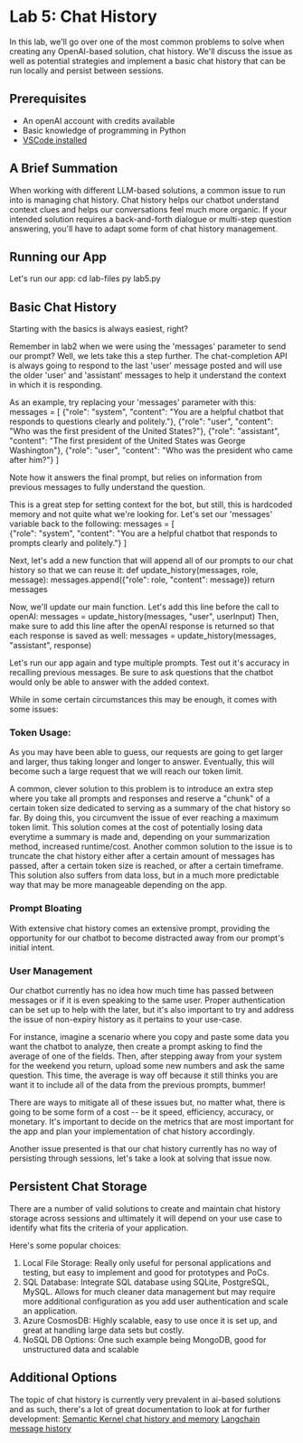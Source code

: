 # Lab 5: Chat History
In this lab, we'll go over one of the most common problems to solve when creating any OpenAI-based solution, chat history. We'll discuss the issue as well as potential strategies and implement a basic chat history that can be run locally and persist between sessions.

## Prerequisites
* An openAI account with credits available
* Basic knowledge of programming in Python
* [VSCode installed](https://code.visualstudio.com/download)

## A Brief Summation
When working with different LLM-based solutions, a common issue to run into is managing chat history. Chat history helps our chatbot understand context clues and helps our conversations feel much more organic. If your intended solution requires a back-and-forth dialogue or multi-step question answering, you'll have to adapt some form of chat history management.

## Running our App
Let's run our app:
    cd lab-files
    py lab5.py

## Basic Chat History
Starting with the basics is always easiest, right?

Remember in lab2 when we were using the 'messages' parameter to send our prompt? Well, we lets take this a step further. The chat-completion API is always going to respond to the last 'user' message posted and will use the older 'user' and 'assistant' messages to help it understand the context in which it is responding.

As an example, try replacing your 'messages' parameter with this:
    messages = [
        {"role": "system", "content": "You are a helpful chatbot that responds to questions clearly and politely."},
        {"role": "user", "content": "Who was the first president of the United States?"}, 
        {"role": "assistant", "content": "The first president of the United States was George Washington"},
        {"role": "user", "content": "Who was the president who came after him?"}
    ]

Note how it answers the final prompt, but relies on information from previous messages to fully understand the question. 

This is a great step for setting context for the bot, but still, this is hardcoded memory and not quite what we're looking for. Let's set our 'messages' variable back to the following:
    messages = [        
        {"role": "system", "content": "You are a helpful chatbot that responds to prompts clearly and politely."}
    ]

Next, let's add a new function that will append all of our prompts to our chat history so that we can reuse it:
    def update_history(messages, role, message):
        messages.append({"role": role, "content": message})
        return messages

Now, we'll update our main function. Let's add this line before the call to openAI:
    messages = update_history(messages, "user", userInput)
Then, make sure to add this line after the openAI response is returned so that each response is saved as well:
    messages = update_history(messages, "assistant", response)

Let's run our app again and type multiple prompts. Test out it's accuracy in recalling previous messages. Be sure to ask questions that the chatbot would only be able to answer with the added context.

While in some certain circumstances this may be enough, it comes with some issues:

### Token Usage: 
As you may have been able to guess, our requests are going to get larger and larger, thus taking longer and longer to answer. Eventually, this will become such a large request that we will reach our token limit. 

A common, clever solution to this problem is to introduce an extra step where you take all prompts and responses and reserve a "chunk" of a certain token size dedicated to serving as a summary of the chat history so far. By doing this, you circumvent the issue of ever reaching a maximum token limit. This solution comes at the cost of potentially losing data everytime a summary is made and, depending on your summarization method, increased runtime/cost.
Another common solution to the issue is to truncate the chat history either after a certain amount of messages has passed, after a certain token size is reached, or after a certain timeframe. This solution also suffers from data loss, but in a much more predictable way that may be more manageable depending on the app. 

### Prompt Bloating 
With extensive chat history comes an extensive prompt, providing the opportunity for our chatbot to become distracted away from our prompt's initial intent.

### User Management
Our chatbot currently has no idea how much time has passed between messages or if it is even speaking to the same user. Proper authentication can be set up to help with the later, but it's also important to try and address the issue of non-expiry history as it pertains to your use-case. 

For instance, imagine a scenario where you copy and paste some data you want the chatbot to analyze, then create a prompt asking to find the average of one of the fields. Then, after stepping away from your system for the weekend you return, upload some new numbers and ask the same question. This time, the average is way off because it still thinks you are want it to include all of the data from the previous prompts, bummer!

There are ways to mitigate all of these issues but, no matter what, there is going to be some form of a cost -- be it speed, efficiency, accuracy, or monetary. It's important to decide on the metrics that are most important for the app and plan your implementation of chat history accordingly. 

Another issue presented is that our chat history currently has no way of persisting through sessions, let's take a look at solving that issue now.

## Persistent Chat Storage
There are a number of valid solutions to create and maintain chat history storage across sessions and ultimately it will depend on your use case to identify what fits the criteria of your application. 

Here's some popular choices: 
1. Local File Storage: Really only useful for personal applications and testing, but easy to implement and good for prototypes and PoCs.
2. SQL Database: Integrate SQL database using SQLite, PostgreSQL, MySQL. Allows for much cleaner data management but may require more additional configuration as you add user authentication and scale an application.
3. Azure CosmosDB: Highly scalable, easy to use once it is set up, and great at handling large data sets but costly.
4. NoSQL DB Options: One such example being MongoDB, good for unstructured data and scalable

## Additional Options

The topic of chat history is currently very prevalent in ai-based solutions and as such, there's a lot of great documentation to look at for further development:
[Semantic Kernel chat history and memory](https://learn.microsoft.com/en-us/semantic-kernel/overview/?tabs=Csharp)
[Langchain message history](https://python.langchain.com/v0.1/docs/expression_language/how_to/message_history/)